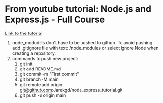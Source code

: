 # From youtube tutorial: Node.js and Express.js - Full Course 
[Link to the tutorial](https://www.youtube.com/watch?v=Oe421EPjeBE&t=3990s "Node.js and Express.js - Full Course ")

1. node_modudels don't have to be pushed to github. To avoid pushing add .gitignore file with text: /node_modules or select ignore Node when creating a repository.
2. commands to push new project:
   1. git init
   2. git add README.md
   3. git commit -m "First commit"
    4. git branch -M main
    5. git remote add origin git@github.com:Jarekgd/node_express_tutorial.git
    6. git push -u origin main
